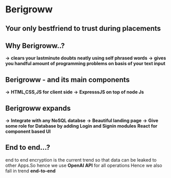 # Berigroww
## Your only bestfriend to trust during placements

## Why Berigroww..?
**->** **clears your lastminute doubts neatly using self phrased words**
**->** **gives you handful amount of programming problems on basis of your text input**

## Berigroww - and its main components
**->** **HTML,CSS,JS for client side**
**->** **ExpresssJS on top of node Js**

## Berigroww expands 
**->** **Integrate with any NoSQL databse**
**->** **Beautiful landing page**
**->** **Give some role for Database by adding Login and Signin modules**
**React for component based UI**

## End to end...?
end to end encryption is the current trend so that data can be leaked to other Apps.So hence we use **OpenAI API** for all operations
Hence we also fall in trend **end-to-end**

